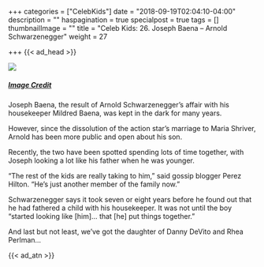 +++
categories = ["CelebKids"]
date = "2018-09-19T02:04:10-04:00"
description = ""
haspagination = true
specialpost = true
tags = []
thumbnailImage = ""
title = "Celeb Kids: 26. Joseph Baena – Arnold Schwarzenegger"
weight = 27

+++
{{< ad_head >}}

![](/uploads/24.jpg)
##### [_Image Credit_](http://americanupbeat.com/kids-of-famous-parents-where-are-they-now/28/)

Joseph Baena, the result of Arnold Schwarzenegger’s affair with his housekeeper Mildred Baena, was kept in the dark for many years.

However, since the dissolution of the action star’s marriage to Maria Shriver, Arnold has been more public and open about his son.

Recently, the two have been spotted spending lots of time together, with Joseph looking a lot like his father when he was younger.

“The rest of the kids are really taking to him,” said gossip blogger Perez Hilton. “He’s just another member of the family now.”

Schwarzenegger says it took seven or eight years before he found out that he had fathered a child with his housekeeper. It was not until the boy “started looking like \[him\]… that \[he\] put things together.”

And last but not least, we’ve got the daughter of Danny DeVito and Rhea Perlman…

{{< ad_atn >}}